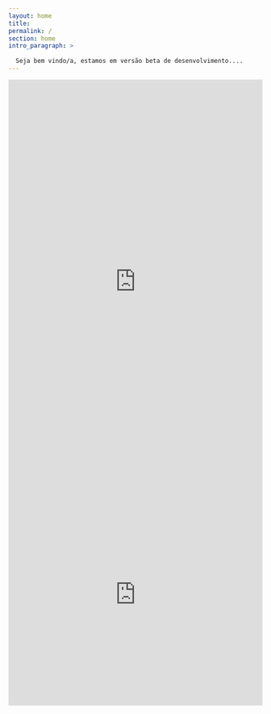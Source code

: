 ```yaml
---
layout: home
title: 
permalink: /
section: home
intro_paragraph: >
  
  Seja bem vindo/a, estamos em versão beta de desenvolvimento....
---
```

<iframe src="https://docs.google.com/forms/d/e/1FAIpQLSdShJ75zwSHg9UkyBeMgZXRlzuI4iFcnJforxcaTvDW3yXrDw/viewform?embedded=true" width="100%" height="800" frameborder="0" marginheight="0" marginwidth="0">Carregando…</iframe>
<iframe src="https://docs.google.com/forms/d/e/1FAIpQLSeA1ryi_GsWpL0obtqCEqWJIFlKkChy6VM8SDldl6xP5SMxiA/viewform?embedded=true" width="100%" height="440" frameborder="0" marginheight="0" marginwidth="0">Carregando…</iframe>



